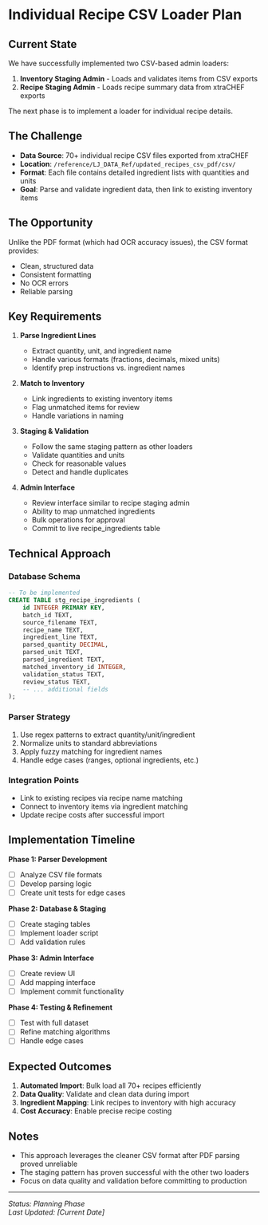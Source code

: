 # Individual Recipe CSV Loader Plan

## Current State

We have successfully implemented two CSV-based admin loaders:
1. **Inventory Staging Admin** - Loads and validates items from CSV exports
2. **Recipe Staging Admin** - Loads recipe summary data from xtraCHEF exports

The next phase is to implement a loader for individual recipe details.

## The Challenge

- **Data Source**: 70+ individual recipe CSV files exported from xtraCHEF
- **Location**: `/reference/LJ_DATA_Ref/updated_recipes_csv_pdf/csv/`
- **Format**: Each file contains detailed ingredient lists with quantities and units
- **Goal**: Parse and validate ingredient data, then link to existing inventory items

## The Opportunity

Unlike the PDF format (which had OCR accuracy issues), the CSV format provides:
- Clean, structured data
- Consistent formatting
- No OCR errors
- Reliable parsing

## Key Requirements

1. **Parse Ingredient Lines**
   - Extract quantity, unit, and ingredient name
   - Handle various formats (fractions, decimals, mixed units)
   - Identify prep instructions vs. ingredient names

2. **Match to Inventory**
   - Link ingredients to existing inventory items
   - Flag unmatched items for review
   - Handle variations in naming

3. **Staging & Validation**
   - Follow the same staging pattern as other loaders
   - Validate quantities and units
   - Check for reasonable values
   - Detect and handle duplicates

4. **Admin Interface**
   - Review interface similar to recipe staging admin
   - Ability to map unmatched ingredients
   - Bulk operations for approval
   - Commit to live recipe_ingredients table

## Technical Approach

### Database Schema
```sql
-- To be implemented
CREATE TABLE stg_recipe_ingredients (
    id INTEGER PRIMARY KEY,
    batch_id TEXT,
    source_filename TEXT,
    recipe_name TEXT,
    ingredient_line TEXT,
    parsed_quantity DECIMAL,
    parsed_unit TEXT,
    parsed_ingredient TEXT,
    matched_inventory_id INTEGER,
    validation_status TEXT,
    review_status TEXT,
    -- ... additional fields
);
```

### Parser Strategy
1. Use regex patterns to extract quantity/unit/ingredient
2. Normalize units to standard abbreviations
3. Apply fuzzy matching for ingredient names
4. Handle edge cases (ranges, optional ingredients, etc.)

### Integration Points
- Link to existing recipes via recipe name matching
- Connect to inventory items via ingredient matching
- Update recipe costs after successful import

## Implementation Timeline

**Phase 1: Parser Development**
- [ ] Analyze CSV file formats
- [ ] Develop parsing logic
- [ ] Create unit tests for edge cases

**Phase 2: Database & Staging**
- [ ] Create staging tables
- [ ] Implement loader script
- [ ] Add validation rules

**Phase 3: Admin Interface**
- [ ] Create review UI
- [ ] Add mapping interface
- [ ] Implement commit functionality

**Phase 4: Testing & Refinement**
- [ ] Test with full dataset
- [ ] Refine matching algorithms
- [ ] Handle edge cases

## Expected Outcomes

1. **Automated Import**: Bulk load all 70+ recipes efficiently
2. **Data Quality**: Validate and clean data during import
3. **Ingredient Mapping**: Link recipes to inventory with high accuracy
4. **Cost Accuracy**: Enable precise recipe costing

## Notes

- This approach leverages the cleaner CSV format after PDF parsing proved unreliable
- The staging pattern has proven successful with the other two loaders
- Focus on data quality and validation before committing to production

---

*Status: Planning Phase*  
*Last Updated: [Current Date]*